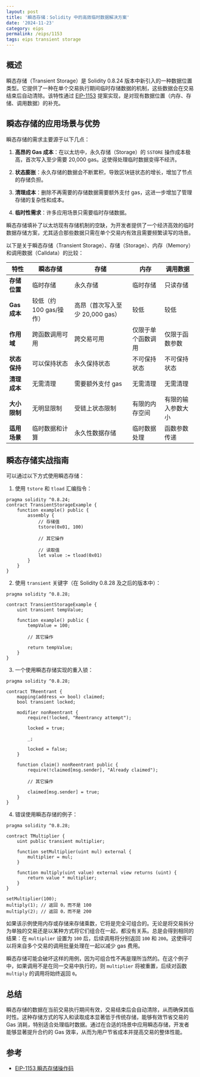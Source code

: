 ```yaml
---
layout: post
title: '瞬态存储：Solidity 中的高效临时数据解决方案'
date: '2024-11-23'
category: eips
permalink: /eips/1153
tags: eips transient storage
---
```


## 概述

瞬态存储（Transient Storage）是 Solidity 0.8.24 版本中新引入的一种数据位置类型。它提供了一种在单个交易执行期间临时存储数据的机制，这些数据会在交易结束后自动清除。该特性通过 [EIP-1153](https://eips.ethereum.org/EIPS/eip-1153) 提案实现，是对现有数据位置（内存、存储、调用数据）的补充。

## 瞬态存储的应用场景与优势

瞬态存储的需求主要源于以下几点：

1. **高昂的 Gas 成本**：在以太坊中，永久存储（Storage）的 `SSTORE` 操作成本极高，首次写入至少需要 20,000 gas。这使得处理临时数据变得不经济。

2. **状态膨胀**：永久存储的数据会不断累积，导致区块链状态的增长，增加了节点的存储负担。

3. **清理成本**：删除不再需要的存储数据需要额外支付 gas，这进一步增加了管理存储的复杂性和成本。

4. **临时性需求**：许多应用场景只需要临时存储数据。

瞬态存储填补了以太坊现有存储机制的空缺，为开发者提供了一个经济高效的临时数据存储方案，尤其适合那些数据只需在单个交易内有效且需要频繁读写的场景。

以下是关于瞬态存储（Transient Storage）、存储（Storage）、内存（Memory）和调用数据（Calldata）的比较：

| 特性           | 瞬态存储                 | 存储                          | 内存                 | 调用数据                  |
|----------------|------------------------|------------------------------|----------------------|-------------------------|
| **存储位置**   | 临时存储                  | 永久存储                      | 临时存储              | 只读存储                  |
| **Gas 成本**   | 较低（约 100 gas/操作）   | 高昂（首次写入至少 20,000 gas） | 较低                  | 较低                     |
| **作用域**     | 跨函数调用可用            | 跨交易可用                     | 仅限于单个函数调用      | 仅限于函数参数             |
| **状态保持**   | 可以保持状态              | 永久保持状态                   | 不可保持状态           | 不可保持状态               |
| **清理成本**   | 无需清理                 | 需要额外支付 gas                | 无需清理              | 无需清理                  |
| **大小限制**   | 无明显限制                | 受链上状态限制                 | 有限的内存空间          | 有限的输入参数大小         |
| **适用场景**   | 临时数据和计算            | 永久性数据存储                  | 临时数据处理           | 函数参数传递              |


## 瞬态存储实战指南

可以通过以下方式使用瞬态存储：

1. 使用 `tstore` 和 `tload` 汇编指令：

```solidity
pragma solidity ^0.8.24;
contract TransientStorageExample {
    function example() public {
        assembly {
            // 存储值
            tstore(0x01, 100)
            
            // 其它操作

            // 读取值
            let value := tload(0x01)
        }
    }
}
```

2. 使用 `transient` 关键字（在 Solidity 0.8.28 及之后的版本中）：

```solidity
pragma solidity ^0.8.28;

contract TransientStorageExample {
    uint transient tempValue;

    function example() public {
        tempValue = 100;

        // 其它操作

        return tempValue;
    }
}
```

3. 一个使用瞬态存储实现的重入锁：

```solidity
pragma solidity ^0.8.28;

contract TReentrant {
    mapping(address => bool) claimed;
    bool transient locked;

    modifier nonReentrant {
        require(!locked, "Reentrancy attempt");

        locked = true;

        _;

        locked = false;
    }

    function claim() nonReentrant public {
        require(!claimed[msg.sender], "Already claimed");

        // 其它操作

        claimed[msg.sender] = true;
    }
}
```

4. 错误使用瞬态存储的例子：

```solidity
pragma solidity ^0.8.28;

contract TMultiplier {
    uint public transient multiplier;

    function setMultiplier(uint mul) external {
        multiplier = mul;
    }

    function multiply(uint value) external view returns (uint) {
        return value * multiplier;
    }
}
```

```
setMultiplier(100);
multiply(1); // 返回 0，而不是 100
multiply(2); // 返回 0，而不是 200
```

如果该示例使用内存或存储来存储乘数，它将是完全可组合的。无论是将交易拆分为单独的交易还是以某种方式将它们组合在一起，都没有关系。总是会得到相同的结果：在 `multiplier` 设置为 `100` 后，后续调用将分别返回 `100` 和 `200`。这使得可以将来自多个交易的调用批量处理在一起以减少 gas 费用。

瞬态存储可能会破坏这样的用例，因为可组合性不再是理所当然的。在这个例子中，如果调用不是在同一交易中执行的，则 `multiplier` 将被重置，后续对函数 `multiply` 的调用将始终返回 `0`。

## 总结

瞬态存储的数据在当前交易执行期间有效，交易结束后会自动清除，从而确保其临时性。这种存储方式的写入和读取成本显著低于传统存储，能够有效节省交易的 Gas 消耗，特别适合处理临时数据。通过在合适的场景中应用瞬态存储，开发者能够显著提升合约的 Gas 效率，从而为用户节省成本并提高交易的整体性能。

## 参考
- [EIP-1153 瞬态存储操作码](https://eips.ethereum.org/EIPS/eip-1153)